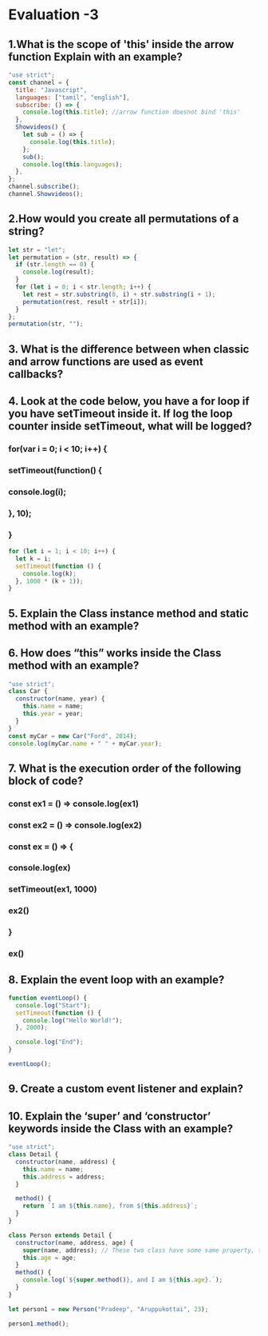 # Evaluation -3

## 1.What is the scope of 'this' inside the arrow function Explain with an example?

```Javascript
"use strict";
const channel = {
  title: "Javascript",
  languages: ["tamil", "english"],
  subscribe: () => {
    console.log(this.title); //arrow function doesnot bind 'this'
  },
  Showvideos() {
    let sub = () => {
      console.log(this.title);
    };
    sub();
    console.log(this.languages);
  },
};
channel.subscribe();
channel.Showvideos();
```

## 2.How would you create all permutations of a string?

```Javascript
let str = "let";
let permutation = (str, result) => {
  if (str.length == 0) {
    console.log(result);
  }
  for (let i = 0; i < str.length; i++) {
    let rest = str.substring(0, i) + str.substring(i + 1);
    permutation(rest, result + str[i]);
  }
};
permutation(str, "");
```

## 3. What is the difference between when classic and arrow functions are used as event callbacks?

## 4. Look at the code below, you have a for loop if you have setTimeout inside it. If log the loop counter inside setTimeout, what will be logged?

### for(var i = 0; i < 10; i++) {

### setTimeout(function() {

### console.log(i);

### }, 10);

### }

```Javascript
for (let i = 1; i < 10; i++) {
  let k = i;
  setTimeout(function () {
    console.log(k);
  }, 1000 * (k + 1));
}
```

## 5. Explain the Class instance method and static method with an example?

## 6. How does “this” works inside the Class method with an example?

```Javascript
"use strict";
class Car {
  constructor(name, year) {
    this.name = name;
    this.year = year;
  }
}
const myCar = new Car("Ford", 2014);
console.log(myCar.name + " " + myCar.year);
```

## 7. What is the execution order of the following block of code?

### const ex1 = () => console.log(ex1)

### const ex2 = () => console.log(ex2)

### const ex = () => {

### console.log(ex)

### setTimeout(ex1, 1000)

### ex2()

### }

### ex()

## 8. Explain the event loop with an example?

```Javascript
function eventLoop() {
  console.log("Start");
  setTimeout(function () {
    console.log("Hello World!");
  }, 2000);

  console.log("End");
}

eventLoop();
```

## 9. Create a custom event listener and explain?

## 10. Explain the ‘super’ and ‘constructor’ keywords inside the Class with an example?

```Javascript
"use strict";
class Detail {
  constructor(name, address) {
    this.name = name;
    this.address = address;
  }

  method() {
    return `I am ${this.name}, from ${this.address}`;
  }
}

class Person extends Detail {
  constructor(name, address, age) {
    super(name, address); // These two class have some same property, through the super keyword we can access the name and address, without create another name and address.
    this.age = age;
  }
  method() {
    console.log(`${super.method()}, and I am ${this.age}.`);
  }
}

let person1 = new Person("Pradeep", "Aruppukottai", 23);

person1.method();
```
